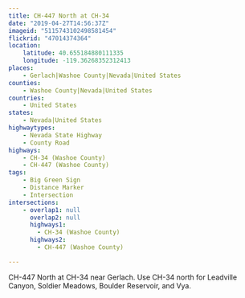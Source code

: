 ```yaml
---
title: CH-447 North at CH-34
date: "2019-04-27T14:56:37Z"
imageid: "5115743102498581454"
flickrid: "47014374364"
location:
    latitude: 40.655184880111335
    longitude: -119.36268352312413
places:
    - Gerlach|Washoe County|Nevada|United States
counties:
    - Washoe County|Nevada|United States
countries:
    - United States
states:
    - Nevada|United States
highwaytypes:
    - Nevada State Highway
    - County Road
highways:
    - CH-34 (Washoe County)
    - CH-447 (Washoe County)
tags:
    - Big Green Sign
    - Distance Marker
    - Intersection
intersections:
    - overlap1: null
      overlap2: null
      highways1:
        - CH-34 (Washoe County)
      highways2:
        - CH-447 (Washoe County)

---
```

CH-447 North at CH-34 near Gerlach.  Use CH-34 north for Leadville Canyon, Soldier Meadows, Boulder Reservoir, and Vya.